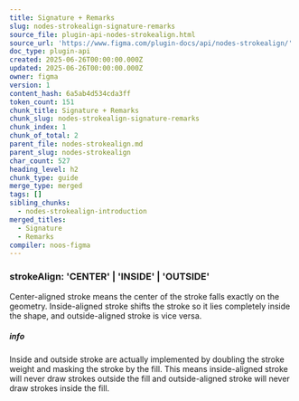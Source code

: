 ```yaml
---
title: Signature + Remarks
slug: nodes-strokealign-signature-remarks
source_file: plugin-api-nodes-strokealign.html
source_url: 'https://www.figma.com/plugin-docs/api/nodes-strokealign/'
doc_type: plugin-api
created: 2025-06-26T00:00:00.000Z
updated: 2025-06-26T00:00:00.000Z
owner: figma
version: 1
content_hash: 6a5ab4d534cda3ff
token_count: 151
chunk_title: Signature + Remarks
chunk_slug: nodes-strokealign-signature-remarks
chunk_index: 1
chunk_of_total: 2
parent_file: nodes-strokealign.md
parent_slug: nodes-strokealign
char_count: 527
heading_level: h2
chunk_type: guide
merge_type: merged
tags: []
sibling_chunks:
  - nodes-strokealign-introduction
merged_titles:
  - Signature
  - Remarks
compiler: noos-figma
---
```


### strokeAlign: 'CENTER' | 'INSIDE' | 'OUTSIDE'

Center-aligned stroke means the center of the stroke falls exactly on the geometry. Inside-aligned stroke shifts the stroke so it lies completely inside the shape, and outside-aligned stroke is vice versa.

##### info

Inside and outside stroke are actually implemented by doubling the stroke weight and masking the stroke by the fill. This means inside-aligned stroke will never draw strokes outside the fill and outside-aligned stroke will never draw strokes inside the fill.
